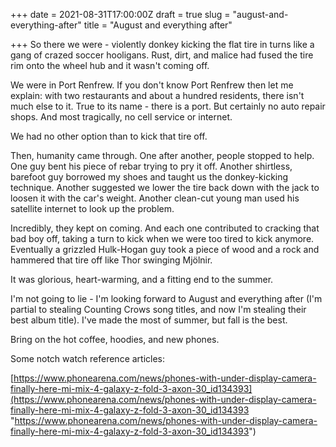 +++
date = 2021-08-31T17:00:00Z
draft = true
slug = "august-and-everything-after"
title = "August and everything after"

+++
So there we were - violently donkey kicking the flat tire in turns like a gang of crazed soccer hooligans. Rust, dirt, and malice had fused the tire rim onto the wheel hub and it wasn't coming off.

We were in Port Renfrew. If you don't know Port Renfrew then let me explain: with two restaurants and about a hundred residents, there isn't much else to it. True to its name - there is a port. But certainly no auto repair shops. And most tragically, no cell service or internet.

We had no other option than to kick that tire off.

Then, humanity came through. One after another, people stopped to help. One guy bent his piece of rebar trying to pry it off. Another shirtless, barefoot guy borrowed my shoes and taught us the donkey-kicking technique. Another suggested we lower the tire back down with the jack to loosen it with the car's weight. Another clean-cut young man used his satellite internet to look up the problem.

Incredibly, they kept on coming. And each one contributed to cracking that bad boy off, taking a turn to kick when we were too tired to kick anymore. Eventually a grizzled Hulk-Hogan guy took a piece of wood and a rock and hammered that tire off like Thor swinging Mjölnir.

It was glorious, heart-warming, and a fitting end to the summer.

<!--more-->

I'm not going to lie - I'm looking forward to August and everything after (I'm partial to stealing Counting Crows song titles, and now I'm stealing their best album title). I've made the most of summer, but fall is the best.

Bring on the hot coffee, hoodies, and new phones.

Some notch watch reference articles:

[https://www.phonearena.com/news/phones-with-under-display-camera-finally-here-mi-mix-4-galaxy-z-fold-3-axon-30_id134393](https://www.phonearena.com/news/phones-with-under-display-camera-finally-here-mi-mix-4-galaxy-z-fold-3-axon-30_id134393 "https://www.phonearena.com/news/phones-with-under-display-camera-finally-here-mi-mix-4-galaxy-z-fold-3-axon-30_id134393")